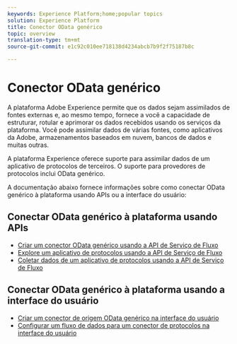 ```yaml
---
keywords: Experience Platform;home;popular topics
solution: Experience Platform
title: Conector OData genérico
topic: overview
translation-type: tm+mt
source-git-commit: e1c92c010ee718138d4234abcb7b9f2f75187b8c

---
```



# Conector OData genérico

A plataforma Adobe Experience permite que os dados sejam assimilados de fontes externas e, ao mesmo tempo, fornece a você a capacidade de estruturar, rotular e aprimorar os dados recebidos usando os serviços da plataforma. Você pode assimilar dados de várias fontes, como aplicativos da Adobe, armazenamentos baseados em nuvem, bancos de dados e muitas outras.

A plataforma Experience oferece suporte para assimilar dados de um aplicativo de protocolos de terceiros. O suporte para provedores de protocolos inclui OData genérico.

A documentação abaixo fornece informações sobre como conectar OData genérico à plataforma usando APIs ou a interface do usuário:

## Conectar OData genérico à plataforma usando APIs

- [Criar um conector OData genérico usando a API de Serviço de Fluxo](../../tutorials/api/create/protocols/odata.md)
- [Explore um aplicativo de protocolos usando a API de Serviço de Fluxo](../../tutorials/api/explore/protocols.md)
- [Coletar dados de um aplicativo de protocolos usando a API de Serviço de Fluxo](../../tutorials/api/collect/protocols.md)

## Conectar OData genérico à plataforma usando a interface do usuário

- [Criar um conector de origem OData genérico na interface do usuário](../../tutorials/ui/create/protocols/odata.md)
- [Configurar um fluxo de dados para um conector de protocolos na interface do usuário](../../tutorials/ui/dataflow/protocols.md)